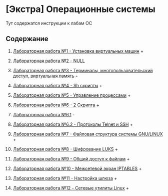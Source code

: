 # [Экстра] Операционные системы

Тут содержатся инструкции к лабам ОС


## Содержание

1. [Лабораторная работа №1 - Установка виртуальных машин](./lab1/README.md) +

2. [Лабораторная работа №2 - NULL](./lab2/README.md)

3. [Лабораторная работа №3 - Терминалы, многопользовательский доступ, виртуальная память](./lab3/README.md) **-**

4. [Лабораторная работа №4 - Sh скрипты](./lab4/README.md) +

5. [Лабораторная работа №5 - Управление процессами](./lab5/README.md) +

6. [Лабораторная работа №6 - 2 Скрипта](./lab6/README.md) +

7. [Лабораторная работа №6.1](./lab6_1/README.md) -

8. [Лабораторная работа №6.2 - Протоколы Telnet и SSH](./lab6_2/README.md) +

9. [Лабораторная работа №7 - Файловая структура системы GNU/LINUX](./lab7_new/README.md) +

10. [Лабораторная работа №8 - Шифрование LUKS](./lab8/README.md) +

11. [Лабораторная работа №9 - Общий доступ к файлам](./lab9/README.md) +

12. [Лабораторная работа №10 - Межсетевой экран IPTABLES](./lab10/README.md) +

13. [Лабораторная работа №11 - Настройка шлюза](./lab11/README.md) +

14. [Лабораторная работа №12 - Cетевые утилиты Linux](./lab12/README.md) +
